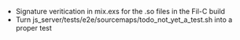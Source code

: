 - Signature veritication in mix.exs for the .so files in the Fil-C build
- Turn js_server/tests/e2e/sourcemaps/todo_not_yet_a_test.sh into a proper test
